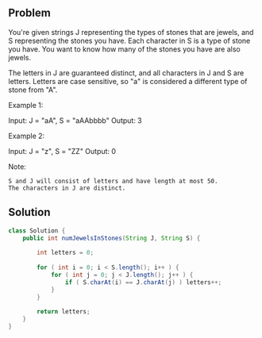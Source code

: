 ## Problem

You're given strings J representing the types of stones that are jewels, and S representing the stones you have.  Each character in S is a type of stone you have.  You want to know how many of the stones you have are also jewels.

The letters in J are guaranteed distinct, and all characters in J and S are letters. Letters are case sensitive, so "a" is considered a different type of stone from "A".

Example 1:

Input: J = "aA", S = "aAAbbbb"
Output: 3

Example 2:

Input: J = "z", S = "ZZ"
Output: 0

Note:

    S and J will consist of letters and have length at most 50.
    The characters in J are distinct.

## Solution

```java
class Solution {
    public int numJewelsInStones(String J, String S) {
     
        int letters = 0;
    
        for ( int i = 0; i < S.length(); i++ ) {
            for ( int j = 0; j < J.length(); j++ ) {
                if ( S.charAt(i) == J.charAt(j) ) letters++;
            }       
        }
    
        return letters;     
    }
}
```